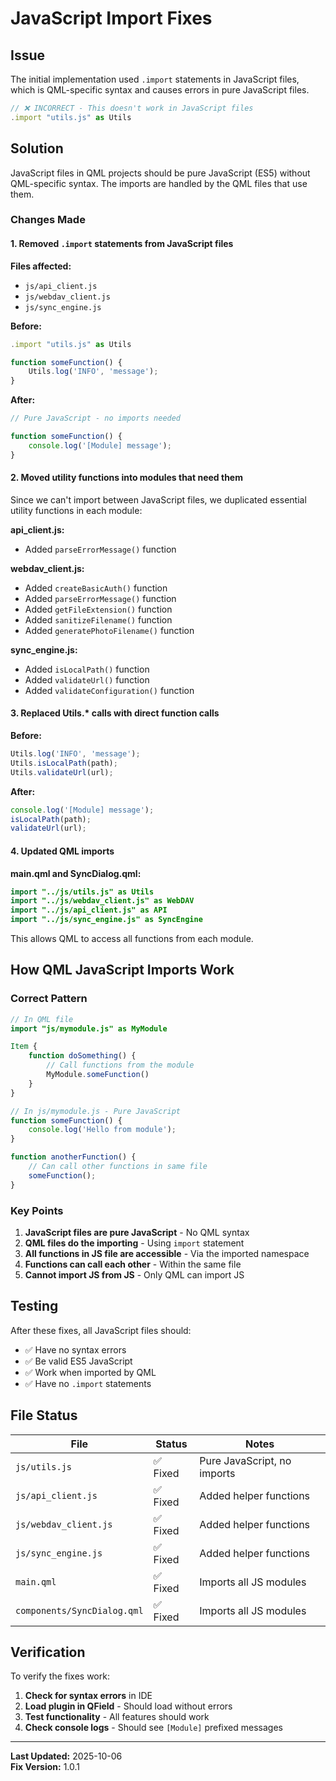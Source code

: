 # JavaScript Import Fixes

## Issue

The initial implementation used `.import` statements in JavaScript files, which is QML-specific syntax and causes errors in pure JavaScript files.

```javascript
// ❌ INCORRECT - This doesn't work in JavaScript files
.import "utils.js" as Utils
```

## Solution

JavaScript files in QML projects should be pure JavaScript (ES5) without QML-specific syntax. The imports are handled by the QML files that use them.

### Changes Made

#### 1. Removed `.import` statements from JavaScript files

**Files affected:**
- `js/api_client.js`
- `js/webdav_client.js`
- `js/sync_engine.js`

**Before:**
```javascript
.import "utils.js" as Utils

function someFunction() {
    Utils.log('INFO', 'message');
}
```

**After:**
```javascript
// Pure JavaScript - no imports needed

function someFunction() {
    console.log('[Module] message');
}
```

#### 2. Moved utility functions into modules that need them

Since we can't import between JavaScript files, we duplicated essential utility functions in each module:

**api_client.js:**
- Added `parseErrorMessage()` function

**webdav_client.js:**
- Added `createBasicAuth()` function
- Added `parseErrorMessage()` function
- Added `getFileExtension()` function
- Added `sanitizeFilename()` function
- Added `generatePhotoFilename()` function

**sync_engine.js:**
- Added `isLocalPath()` function
- Added `validateUrl()` function
- Added `validateConfiguration()` function

#### 3. Replaced Utils.* calls with direct function calls

**Before:**
```javascript
Utils.log('INFO', 'message');
Utils.isLocalPath(path);
Utils.validateUrl(url);
```

**After:**
```javascript
console.log('[Module] message');
isLocalPath(path);
validateUrl(url);
```

#### 4. Updated QML imports

**main.qml and SyncDialog.qml:**
```qml
import "../js/utils.js" as Utils
import "../js/webdav_client.js" as WebDAV
import "../js/api_client.js" as API
import "../js/sync_engine.js" as SyncEngine
```

This allows QML to access all functions from each module.

## How QML JavaScript Imports Work

### Correct Pattern

```qml
// In QML file
import "js/mymodule.js" as MyModule

Item {
    function doSomething() {
        // Call functions from the module
        MyModule.someFunction()
    }
}
```

```javascript
// In js/mymodule.js - Pure JavaScript
function someFunction() {
    console.log('Hello from module');
}

function anotherFunction() {
    // Can call other functions in same file
    someFunction();
}
```

### Key Points

1. **JavaScript files are pure JavaScript** - No QML syntax
2. **QML files do the importing** - Using `import` statement
3. **All functions in JS file are accessible** - Via the imported namespace
4. **Functions can call each other** - Within the same file
5. **Cannot import JS from JS** - Only QML can import JS

## Testing

After these fixes, all JavaScript files should:
- ✅ Have no syntax errors
- ✅ Be valid ES5 JavaScript
- ✅ Work when imported by QML
- ✅ Have no `.import` statements

## File Status

| File | Status | Notes |
|------|--------|-------|
| `js/utils.js` | ✅ Fixed | Pure JavaScript, no imports |
| `js/api_client.js` | ✅ Fixed | Added helper functions |
| `js/webdav_client.js` | ✅ Fixed | Added helper functions |
| `js/sync_engine.js` | ✅ Fixed | Added helper functions |
| `main.qml` | ✅ Fixed | Imports all JS modules |
| `components/SyncDialog.qml` | ✅ Fixed | Imports all JS modules |

## Verification

To verify the fixes work:

1. **Check for syntax errors** in IDE
2. **Load plugin in QField** - Should load without errors
3. **Test functionality** - All features should work
4. **Check console logs** - Should see `[Module]` prefixed messages

---

**Last Updated:** 2025-10-06  
**Fix Version:** 1.0.1
